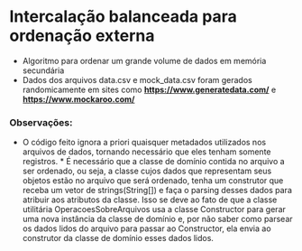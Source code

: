 # Intercalação balanceada para ordenação externa
* Algoritmo para ordenar um grande volume de dados em memória secundária
* Dados dos arquivos data.csv e mock_data.csv foram gerados randomicamente em sites como __https://www.generatedata.com/__ e __https://www.mockaroo.com/__

### Observações:
* O código feito ignora a priori quaisquer metadados utilizados nos arquivos de dados, tornando necessário que eles tenham somente registros. * É necessário que a classe de domínio contida no arquivo a ser ordenado, ou seja, a classe cujos dados que representam seus objetos estão no arquivo que será ordenado, tenha um construtor que receba um vetor de strings(String[]) e faça o parsing desses dados para atribuir aos atributos da classe. Isso se deve ao fato de que a classe utilitária OperacoesSobreArquivos usa a classe Constructor para gerar uma nova instância da classe de domínio e, por não saber como parsear os dados lidos do arquivo para passar ao Constructor, ela envia ao construtor da classe de domínio esses dados lidos.
